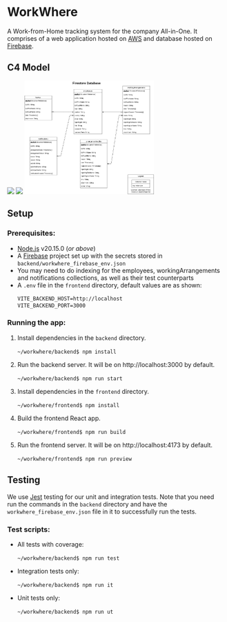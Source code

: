 # WorkWhere
A Work-from-Home tracking system for the company All-in-One. It comprises of a web application hosted on [AWS](https://aws.amazon.com/) and database hosted on [Firebase](https://firebase.google.com/).

## C4 Model
<img src="https://static.structurizr.com/workspace/95869/diagrams/Diagram1.png" width=300 />
<img src="https://static.structurizr.com/workspace/95869/diagrams/Diagram2.png" width=300 />
<img src="Database_Schema.png" width=300 />

## Setup
### Prerequisites:
- [Node.js](https://nodejs.org/en/) v20.15.0 (_or above_)
- A [Firebase](https://firebase.google.com/) project set up with the secrets stored in `backend/workwhere_firebase_env.json`
- You may need to do indexing for the employees, workingArrangements and notifications collections, as well as their test counterparts
- A `.env` file in the `frontend` directory, default values are as shown:
    ```
    VITE_BACKEND_HOST=http://localhost
    VITE_BACKEND_PORT=3000
    ```
### Running the app:
1. Install dependencies in the `backend` directory.

    `~/workwhere/backend$ npm install`

1. Run the backend server. It will be on http://localhost:3000 by default.

    `~/workwhere/backend$ npm run start`

1. Install dependencies in the `frontend` directory.

    `~/workwhere/frontend$ npm install`

1. Build the frontend React app.

    `~/workwhere/frontend$ npm run build`

1. Run the frontend server. It will be on http://localhost:4173 by default.

    `~/workwhere/frontend$ npm run preview`

## Testing
We use [Jest](https://jestjs.io/) testing for our unit and integration tests. Note that you need run the commands in the `backend` directory and have the `workwhere_firebase_env.json` file in it to successfully run the tests.

### Test scripts:
- All tests with coverage:

    `~/workwhere/backend$ npm run test`

- Integration tests only:

    `~/workwhere/backend$ npm run it`

- Unit tests only:

    `~/workwhere/backend$ npm run ut`
